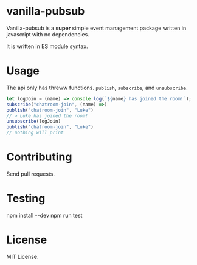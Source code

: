 # vanilla-pubsub
Vanilla-pubsub is a __super__ simple event management package written in javascript with no dependencies.

It is written in ES module syntax.

# Usage
The api only has threww functions.  `publish`, `subscribe`, and `unsubscribe`.

```javascript
let logJoin = (name) => console.log(`${name} has joined the room!`);
subscribe("chatroom-join", (name) =>)
publish("chatroom-join", "Luke")
// > Luke has joined the room!
unsubscribe(logJoin)
publish("chatroom-join", "Luke")
// nothing will print
```

# Contributing
Send pull requests.

# Testing
npm install --dev
npm run test

# License
MIT License.
